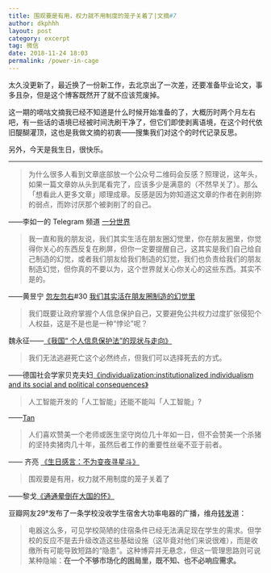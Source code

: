```yaml
---
title: 围观要是有用，权力就不用制度的笼子关着了|文摘#7
author: dkphhh
layout: post
category: excerpt
tag: 微信 
date: 2018-11-24 18:03
permalink: /power-in-cage
---
```

太久没更新了，最近换了一份新工作，去北京出了一次差，还要准备毕业论文，事多且杂，但是这个博客既然开了就不应该荒废掉。

这一期的嘀咕文摘我已经不知道是什么时候开始准备的了，大概历时两个月左右吧，有一些话的语境已经被时间洗刷干净了，但它们即使剥离语境，在这个时代依旧醍醐灌顶，这也是我做文摘的初衷——搜集我们对这个的时代记录反思。

另外，今天是我生日，很快乐。

-----

> 为什么很多人看到文章底部放一个公众号二维码会反感？照理说，这年头，如果一篇文章妳从头到尾看完了，应该多少是满意的（不然早关了）。那么「想看此人更多文章」顺理成章。反感是因为妳知道这文章的作者在剥削妳的弱点，而妳讨厌那个被剥削了的自己。 

——李如一的 Telegram 频道 [一分世界](https://t.me/yifenshijie) 



> 我一直和我的朋友说，我们其实生活在朋友圈幻觉里，你在朋友圈里，你觉得你关心的东西反复在刷屏，但你一定要提醒自己，这其实是我们自己给自己制造的幻觉，或者我们朋友给我们制造的幻觉，我们也负责给我们的朋友制造幻觉，但你真的不要以为，这个世界就关心你关心的这些东西。其实不是的。

——黄昱宁  [忽左忽右](https://itunes.apple.com/cn/podcast/%E5%BF%BD%E5%B7%A6%E5%BF%BD%E5%8F%B3/id1341481060?mt=2)#30 [我们其实活在朋友圈制造的幻觉里](https://castro.fm/episode/gzZO43)



> 我们既要让政府掌握个人信息保护自己，又要避免公共权力过度扩张侵犯个人权益，这是不是也是一种“悖论”呢？

魏永征——[《我国“ 个人信息保护法”的现状与走向》](http://yongzhengwei.com/archives/33704)




> 我们无法逃避死亡这个必然终点，但我们可以选择死去的方式。

——德国社会学家贝克夫妇[《individualization:institutionalized individualism and its social and political consequences》](https://www.amazon.com/Individualization-Institutionalized-Individualism-Consequences-association-ebook/dp/B00L18Y5C4/ref=sr_1_1?ie=UTF8&qid=1543129264&sr=8-1&keywords=individualization%3Ainstitutionalized+individualism+and+its+social+and+political+consequences)



> 人工智能开发的「人工智能」还能不能叫「人工智能」?

 ——[Tan](https://tan.today/)



> 人们喜欢赞美一个老师或医生坚守岗位几十年如一日，但不会赞美一个杀猪的坚持卖猪肉几十年，虽然后者工作的重要性丝毫不亚于前者。

—— 齐亮 [《生日感言：不为变夜寻星斗》](https://mp.weixin.qq.com/s/0UB7wc3ZsCKqVFAC4J4Mkg)



> 围观要是有用，权力就不用制度的笼子关着了

——黎戈[《通通晕倒在大国的怀》](https://mp.weixin.qq.com/s/vy7RfpbOa6VrMgQ0pfthOQ)



豆瓣网友29°发布了一条学校没收学生宿舍大功率电器的广播，维舟[转发](https://www.douban.com/people/1679535/status/2306597741/)道：

> 电器这么多，可见学校简陋的住宿条件已经无法满足现在学生的需求。但学校的反应不是去升级改造这些基础设施（这毕竟对他们来说很难），而是收缴所有可能导致短路的“隐患”。这种博弈并无悬念，但这一管理思路则可说某种隐喻：**在一个不够市场化的困局里，既不知、也不必响应需求。**
